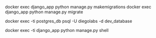 docker exec django_app python manage.py makemigrations
docker exec django_app python manage.py migrate

docker exec -ti postgres_db psql -U diegolabs -d dev_database

docker exec -ti django_app python manage.py shell

